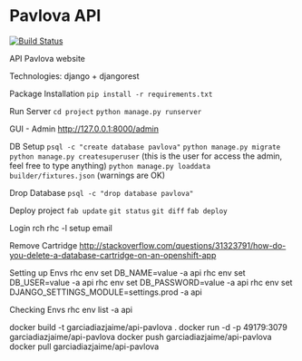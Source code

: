 Pavlova API
====

[![Build Status](https://travis-ci.org/garciadiazjaime/api-pavlova.svg)](https://travis-ci.org/garciadiazjaime/api-pavlova)

API Pavlova website

Technologies:
django + djangorest


Package Installation
`pip install -r requirements.txt`

Run Server
`cd project`
`python manage.py runserver`

GUI - Admin
http://127.0.0.1:8000/admin

DB Setup
`psql -c "create database pavlova"`
`python manage.py migrate`
`python manage.py createsuperuser` (this is the user for access the admin, feel free to type anything)
`python manage.py loaddata builder/fixtures.json` (warnings are OK)

Drop Database
`psql -c "drop database pavlova"`

Deploy project
`fab update`
`git status`
`git diff`
`fab deploy`

Login rch
rhc -l setup email

Remove Cartridge
http://stackoverflow.com/questions/31323791/how-do-you-delete-a-database-cartridge-on-an-openshift-app

Setting up Envs
rhc env set DB_NAME=value -a api
rhc env set DB_USER=value -a api
rhc env set DB_PASSWORD=value -a api
rhc env set DJANGO_SETTINGS_MODULE=settings.prod -a api

Checking Envs
rhc env list -a api

docker build -t garciadiazjaime/api-pavlova .
docker run -d -p 49179:3079 garciadiazjaime/api-pavlova
docker push garciadiazjaime/api-pavlova
docker pull garciadiazjaime/api-pavlova
